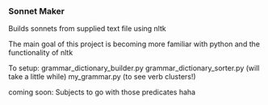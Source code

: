 ### Sonnet Maker

Builds sonnets from supplied text file using nltk

The main goal of this project is becoming more familiar with python and the functionality of nltk

To setup:
  grammar_dictionary_builder.py
  grammar_dictionary_sorter.py (will take a little while)
  my_grammar.py (to see verb clusters!)

coming soon:
  Subjects to go with those predicates haha
  

